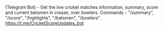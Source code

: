 (Telegram Bot) - Get the live cricket matches information, summary, score and current batsmen in crease, over bowlers.
Commands - "/summary", "/score", "/highlights", "/batsmen", "/bowlers".
https://t.me/CricketScoreUpdates_bot

